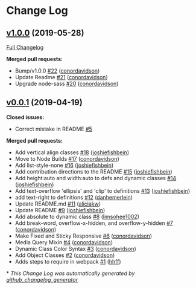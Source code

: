 # Change Log

## [v1.0.0](https://github.com/sanctuarycomputer/basement/tree/v1.0.0) (2019-05-28)
[Full Changelog](https://github.com/sanctuarycomputer/basement/compare/v0.0.1...v1.0.0)

**Merged pull requests:**

- Bump/v1.0.0 [\#22](https://github.com/sanctuarycomputer/basement/pull/22) ([conordavidson](https://github.com/conordavidson))
- Update Readme [\#21](https://github.com/sanctuarycomputer/basement/pull/21) ([conordavidson](https://github.com/conordavidson))
- Upgrade node-sass [\#20](https://github.com/sanctuarycomputer/basement/pull/20) ([conordavidson](https://github.com/conordavidson))

## [v0.0.1](https://github.com/sanctuarycomputer/basement/tree/v0.0.1) (2019-04-19)
**Closed issues:**

- Correct mistake in README [\#5](https://github.com/sanctuarycomputer/basement/issues/5)

**Merged pull requests:**

- Add vertical align classes [\#18](https://github.com/sanctuarycomputer/basement/pull/18) ([joshiefishbein](https://github.com/joshiefishbein))
- Move to Node Builds [\#17](https://github.com/sanctuarycomputer/basement/pull/17) ([conordavidson](https://github.com/conordavidson))
- Add list-style-none [\#16](https://github.com/sanctuarycomputer/basement/pull/16) ([joshiefishbein](https://github.com/joshiefishbein))
- Add contribution directions to the README [\#15](https://github.com/sanctuarycomputer/basement/pull/15) ([joshiefishbein](https://github.com/joshiefishbein))
- Add height:auto and width:auto to defs and dynamic classes [\#14](https://github.com/sanctuarycomputer/basement/pull/14) ([joshiefishbein](https://github.com/joshiefishbein))
- Add text-overflow 'ellipsis' and 'clip' to definitions [\#13](https://github.com/sanctuarycomputer/basement/pull/13) ([joshiefishbein](https://github.com/joshiefishbein))
- add text-right to definitions [\#12](https://github.com/sanctuarycomputer/basement/pull/12) ([danhemerlein](https://github.com/danhemerlein))
- Update README.md [\#11](https://github.com/sanctuarycomputer/basement/pull/11) ([aliciakw](https://github.com/aliciakw))
- Update README [\#9](https://github.com/sanctuarycomputer/basement/pull/9) ([joshiefishbein](https://github.com/joshiefishbein))
- Add absolute to dynamic class [\#8](https://github.com/sanctuarycomputer/basement/pull/8) ([limsohee1002](https://github.com/limsohee1002))
- Add break-word, overflow-x-hidden, and overflow-y-hidden  [\#7](https://github.com/sanctuarycomputer/basement/pull/7) ([conordavidson](https://github.com/conordavidson))
- Make Fixed and Sticky Responsive [\#6](https://github.com/sanctuarycomputer/basement/pull/6) ([conordavidson](https://github.com/conordavidson))
- Media Query Mixin [\#4](https://github.com/sanctuarycomputer/basement/pull/4) ([conordavidson](https://github.com/conordavidson))
- Dynamic Class Color Syntax [\#3](https://github.com/sanctuarycomputer/basement/pull/3) ([conordavidson](https://github.com/conordavidson))
- Add Object Classes [\#2](https://github.com/sanctuarycomputer/basement/pull/2) ([conordavidson](https://github.com/conordavidson))
- Adds steps to require in webpack [\#1](https://github.com/sanctuarycomputer/basement/pull/1) ([hhff](https://github.com/hhff))



\* *This Change Log was automatically generated by [github_changelog_generator](https://github.com/skywinder/Github-Changelog-Generator)*